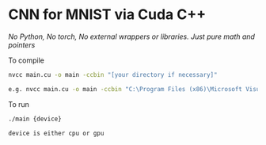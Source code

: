# CNN for MNIST via Cuda C++

_No Python, No torch, No external wrappers or libraries. Just pure math and pointers_


To compile
```bash
nvcc main.cu -o main -ccbin "[your directory if necessary]"

e.g. nvcc main.cu -o main -ccbin "C:\Program Files (x86)\Microsoft Visual Studio\2019\Community\VC\Tools\MSVC\14.29.30133\bin\Hostx64\x64"
```
To run
```bash
./main {device}

device is either cpu or gpu
```